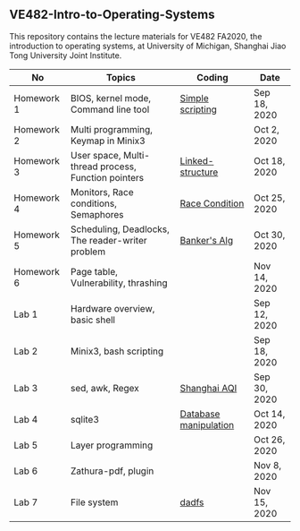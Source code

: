 ## VE482-Intro-to-Operating-Systems
This repository contains the lecture materials for VE482 FA2020, the introduction to operating systems, at University of Michigan, Shanghai Jiao Tong University Joint Institute.

|No | Topics                           | Coding | Date |
|----------|----------------------------------|------------|---------|
|Homework 1 |BIOS, kernel mode, Command line tool |[Simple scripting](https://github.com/graveszhang/VE482-Intro-to-Operating-Systems/blob/master/homework/h1/h1.sh)  |Sep 18, 2020|
| Homework 2 |Multi programming, Keymap in Minix3|  |Oct 2, 2020|
|Homework 3 |User space, Multi-thread process, Function pointers |[Linked-structure](https://github.com/graveszhang/VE482-Intro-to-Operating-Systems/tree/master/homework/h3)|Oct 18, 2020|
| Homework 4 |Monitors, Race conditions, Semaphores | [Race Condition](https://github.com/graveszhang/VE482-Intro-to-Operating-Systems/tree/master/homework/h4)| Oct 25, 2020|
|Homework 5 |Scheduling, Deadlocks, The reader-writer problem | [Banker's Alg](https://github.com/graveszhang/VE482-Intro-to-Operating-Systems/tree/master/homework/h5/banker_alg) | Oct 30, 2020 |
| Homework 6 |Page table, Vulnerability, thrashing||Nov 14, 2020|
|Lab 1 |Hardware overview, basic shell|  |Sep 12, 2020|
|Lab 2 |Minix3, bash scripting|  |Sep 18, 2020|
|Lab 3 |sed, awk, Regex  |[Shanghai AQI](https://github.com/graveszhang/VE482-Intro-to-Operating-Systems/blob/master/lab/l3/sh_air.sh)|Sep 30, 2020|
|Lab 4 |sqlite3 | [Database manipulation](https://github.com/graveszhang/VE482-Intro-to-Operating-Systems/blob/master/lab/l4/Lab4%20Report.md)| Oct 14, 2020|
|Lab 5 |Layer programming |  | Oct 26, 2020 |
|Lab 6 |Zathura-pdf, plugin| |Nov 8, 2020|
|Lab 7 |File system| [dadfs](https://github.com/graveszhang/VE482-Intro-to-Operating-Systems/tree/master/lab/l7/dadfs)|Nov 15, 2020|

